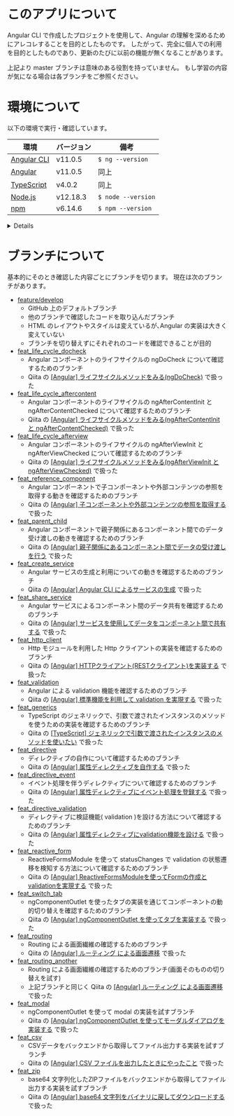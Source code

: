 # このアプリについて
Angular CLI で作成したプロジェクトを使用して、Angular の理解を深めるためにアレコレすることを目的としたものです。
したがって、完全に個人での利用を目的としたものであり、更新のたびに以前の機能が無くなることがあります。

上記より master ブランチは意味のある役割を持っていません。
もし学習の内容が気になる場合は各ブランチをご参照ください。

# 環境について
以下の環境で実行・確認しています。

| 環境                                          | バージョン | 備考               |
| --------------------------------------------- | ---------- | ------------------ |
| [Angular CLI](https://cli.angular.io/)        | v11.0.5    | `$ ng --version`   |
| [Angular](https://angular.io/)                | v11.0.5    | 同上               |
| [TypeScript](https://www.typescriptlang.org/) | v4.0.2     | 同上               |
| [Node.js](https://nodejs.org/ja/)             | v12.18.3   | `$ node --version` |
| [npm](https://www.npmjs.com/)                 | v6.14.6    | `$ npm --version`  |

<details>
<div>
<summary>Angular のバージョン詳細( ng version の結果 )</summary>

```bash
$ ng version

     _                      _                 ____ _     ___
    / \   _ __   __ _ _   _| | __ _ _ __     / ___| |   |_ _|
   / △ \ | '_ \ / _` | | | | |/ _` | '__|   | |   | |    | |
  / ___ \| | | | (_| | |_| | | (_| | |      | |___| |___ | |
 /_/   \_\_| |_|\__, |\__,_|_|\__,_|_|       \____|_____|___|
                |___/


Angular CLI: 11.0.5
Node: 12.18.3
OS: darwin x64

Angular: 11.0.5
... animations, cli, common, compiler, compiler-cli, core, forms
... platform-browser, platform-browser-dynamic, router
Ivy Workspace: Yes

Package                         Version
---------------------------------------------------------
@angular-devkit/architect       0.1100.5
@angular-devkit/build-angular   0.1100.5
@angular-devkit/core            11.0.5
@angular-devkit/schematics      11.0.5
@schematics/angular             11.0.5
@schematics/update              0.1100.5
rxjs                            6.6.0
typescript                      4.0.2
```

</div>
</details>


# ブランチについて
基本的にそのとき確認した内容ごとにブランチを切ります。
現在は次のブランチがあります。

* [feature/develop](https://github.com/ksh-fthr/angular-work/tree/feature/develop)
  * GitHub 上のデフォルトブランチ
  * 他のブランチで確認したコードを取り込んだブランチ
  * HTML のレイアウトやスタイルは変えているが､Angular の実装は大きく変えていない
  * ブランチを切り替えずにそれぞれのコードを確認できることが目的
* [feat_life_cycle_docheck](https://github.com/ksh-fthr/angular-work/tree/feat_life_cycle_docheck)
  * Angular コンポーネントのライフサイクルの ngDoCheck について確認するためのブランチ
  * Qiita の [[Angular] ライフサイクルメソッドをみる(ngDoCheck)](https://qiita.com/ksh-fthr/items/f1adea56c17f8c7f6c0d) で扱った
* [feat_life_cycle_aftercontent](https://github.com/ksh-fthr/angular-work/tree/feat_life_cycle_aftercontent)
  * Angular コンポーネントのライフサイクルの ngAfterContentInit と ngAfterContentChecked について確認するためのブランチ
  * Qiita の [[Angular] ライフサイクルメソッドをみる(ngAfterContentInit と ngAfterContentChecked)](https://qiita.com/ksh-fthr/items/bf8fb8c66cd1d044866e) で扱った
* [feat_life_cycle_afterview](https://github.com/ksh-fthr/angular-work/tree/feat_life_cycle_afterview)
  * Angular コンポーネントのライフサイクルの ngAfterViewInit と ngAfterViewChecked について確認するためのブランチ
  * Qiita の [[Angular] ライフサイクルメソッドをみる(ngAfterViewInit と ngAfterViewChecked)](https://qiita.com/ksh-fthr/items/411d2884875a4a0f7bd6) で扱った
* [feat_reference_component](https://github.com/ksh-fthr/angular-work/tree/feat_reference_component)
  * Angular コンポーネントで子コンポーネントや外部コンテンツの参照を取得する動きを確認するためのブランチ
  * Qiita の [[Angular] 子コンポーネントや外部コンテンツの参照を取得する](https://qiita.com/ksh-fthr/items/00341b3b12f7048c9575) で扱った
* [feat_parent_child](https://github.com/ksh-fthr/angular-work/tree/feat_parent_child)
  * Angular コンポーネントで親子関係にあるコンポーネント間でのデータ受け渡しの動きを確認するためのブランチ
  * Qiita の [[Angular] 親子関係にあるコンポーネント間でデータの受け渡しを行う](https://qiita.com/ksh-fthr/items/db6a48d072d5e9a33f0b) で扱った
* [feat_create_service](https://github.com/ksh-fthr/angular-work/tree/feat_create_service)
  * Angular サービスの生成と利用についての動きを確認するためのブランチ
  * Qiita の [[Angular] Angular CLI によるサービスの生成](https://qiita.com/ksh-fthr/items/900baee52b80e6ed1b66) で扱った
* [feat_share_service](https://github.com/ksh-fthr/angular-work/tree/feat_share_service)
  * Angular サービスによるコンポーネント間のデータ共有を確認するためのブランチ
  * Qiita の [[Angular] サービスを使用してデータをコンポーネント間で共有する](https://qiita.com/ksh-fthr/items/e43dd37bff2e51e95a59) で扱った
* [feat_http_client](https://github.com/ksh-fthr/angular-work/tree/feat_http_client)
  * Http モジュールを利用した Http クライアントの実装を確認するためのブランチ
  * Qiita の [[Angular] HTTPクライアント(RESTクライアント)を実装する](https://qiita.com/ksh-fthr/items/840ae54472892a87f48d) で扱った
* [feat_validation](https://github.com/ksh-fthr/angular-work/tree/feat_validation)
  * Angular による validation 機能を確認するためのブランチ
  * Qiita の [[Angular] 標準機能を利用して validation を実現する](https://qiita.com/ksh-fthr/items/ee9b026da40cae96ac38) で扱った
* [feat_generics](https://github.com/ksh-fthr/angular-work/tree/feat_generics)
  * TypeScript のジェネリックで、引数で渡されたインスタンスのメソッドを使うための実装を確認するためのブランチ
  * Qiita の [[TypeScript] ジェネリックで引数で渡されたインスタンスのメソッドを使いたい](https://qiita.com/ksh-fthr/items/c0696167a72f9e37986c) で扱った
* [feat_directive](https://github.com/ksh-fthr/angular-work/tree/feat_directive)
  * ディレクティブの自作について確認するためのブランチ
  * Qiita の [[Angular] 属性ディレクティブを自作する](https://qiita.com/ksh-fthr/items/b8e3577f47483f5685e2) で扱った
* [feat_directive_event](https://github.com/ksh-fthr/angular-work/tree/feat_directive_event)
  * イベント処理を伴うディレクティブについて確認するためのブランチ
  * Qiita の [[Angular] 属性ディレクティブにイベント処理を登録する](https://qiita.com/ksh-fthr/items/43cf954515a5f6ace515) で扱った
* [feat_directive_validation](https://github.com/ksh-fthr/angular-work/tree/feat_directive_validation)
  * ディレクティブに検証機能( validation )を設ける方法について確認するためのブランチ
  * Qiita の [[Angular] 属性ディレクティブにvalidation機能を設ける](https://qiita.com/ksh-fthr/items/22fe5be4ff3c3467cb85) で扱った
* [feat_reactive_form](https://github.com/ksh-fthr/angular-work/tree/feat_reactive_form)
  * ReactiveFormsModule を使って statusChanges で validation の状態遷移を検知する方法について確認するためのブランチ
  * Qiita の [[Angular] ReactiveFormsModuleを使ってFormの作成とvalidationを実現する](https://qiita.com/ksh-fthr/items/b5546c50129c60b883ba) で扱った
* [feat_switch_tab](https://github.com/ksh-fthr/angular-work/tree/feat_switch_tab)
  * ngComponentOutlet を使ったタブの実装を通じてコンポーネントの動的切り替えを確認するためのブランチ
  * Qiita の [[Angular] ngComponentOutlet を使ってタブを実装する](https://qiita.com/ksh-fthr/items/212fe3a1c0308b1fd782) で扱った
* [feat_routing](https://github.com/ksh-fthr/angular-work/tree/feat_routing)
  * Routing による画面繊維の確認するためのブランチ
  * Qiita の [[Angular] ルーティング による画面遷移](https://qiita.com/ksh-fthr/items/91c85a06998314c95648) で扱った
* [feat_routing_another](https://github.com/ksh-fthr/angular-work/tree/feat_routing_another)
  * Routing による画面繊維の確認するためのブランチ(画面そのものの切り替えを試す)
  * 上記ブランチと同じく Qiita の [[Angular] ルーティング による画面遷移](https://qiita.com/ksh-fthr/items/91c85a06998314c95648) で扱った
* [feat_modal](https://github.com/ksh-fthr/angular-work/tree/feat_modal)
  * ngComponentOutlet を使って modal の実装を試すブランチ
  * Qiita の [[Angular] ngComponentOutlet を使ってモーダルダイアログを実装する](https://qiita.com/ksh-fthr/items/769767c346c8f04e2df2) で扱った
* [feat_csv](https://github.com/ksh-fthr/angular-work/tree/feat_csv)
  * CSVデータをバックエンドから取得してファイル出力する実装を試すブランチ
  * Qiita の [[Angular] CSV ファイルを出力したときにやったこと](https://qiita.com/ksh-fthr/items/29db7c5c7268ee1802c5) で扱った
* [feat_zip](https://github.com/ksh-fthr/angular-work/tree/feat_zip)
  * base64 文字列化したZIPファイルをバックエンドから取得してファイル出力する実装を試すブランチ
  * Qiita の [[Angular] base64 文字列をバイナリに戻してダウンロードする](https://qiita.com/ksh-fthr/items/b3e3afb7f8e51759a1ed) で扱った
